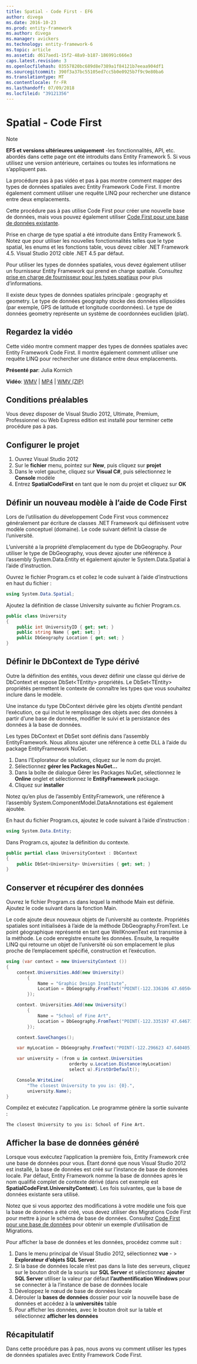 ```yaml
---
title: Spatial - Code First - EF6
author: divega
ms.date: 2016-10-23
ms.prod: entity-framework
ms.author: divega
ms.manager: avickers
ms.technology: entity-framework-6
ms.topic: article
ms.assetid: d617aed1-15f2-48a9-b187-186991c666e3
caps.latest.revision: 3
ms.openlocfilehash: 03557820bc689d8e7389a1f84121b7eeaa904df1
ms.sourcegitcommit: 390f3a37bc55105ed7cc5b0e0925b7f9c9e80ba6
ms.translationtype: MT
ms.contentlocale: fr-FR
ms.lasthandoff: 07/09/2018
ms.locfileid: "39121356"
---
```

# <a name="spatial---code-first"></a>Spatial - Code First
> [!NOTE]
> **EF5 et versions ultérieures uniquement** -les fonctionnalités, API, etc. abordés dans cette page ont été introduits dans Entity Framework 5. Si vous utilisez une version antérieure, certaines ou toutes les informations ne s’appliquent pas.

La procédure pas à pas vidéo et pas à pas montre comment mapper des types de données spatiales avec Entity Framework Code First. Il montre également comment utiliser une requête LINQ pour rechercher une distance entre deux emplacements.

Cette procédure pas à pas utilise Code First pour créer une nouvelle base de données, mais vous pouvez également utiliser [Code First pour une base de données existante](~/ef6/modeling/code-first/workflows/existing-database.md).

Prise en charge de type spatial a été introduite dans Entity Framework 5. Notez que pour utiliser les nouvelles fonctionnalités telles que le type spatial, les enums et les fonctions table, vous devez cibler .NET Framework 4.5. Visual Studio 2012 cible .NET 4.5 par défaut.

Pour utiliser les types de données spatiales, vous devez également utiliser un fournisseur Entity Framework qui prend en charge spatiale. Consultez [prise en charge de fournisseur pour les types spatiaux](~/ef6/fundamentals/providers/spatial-support.md) pour plus d’informations.

Il existe deux types de données spatiales principale : geography et geometry. Le type de données geography stocke des données ellipsoïdes (par exemple, GPS de latitude et longitude coordonnées). Le type de données geometry représente un système de coordonnées euclidien (plat).

## <a name="watch-the-video"></a>Regardez la vidéo
Cette vidéo montre comment mapper des types de données spatiales avec Entity Framework Code First. Il montre également comment utiliser une requête LINQ pour rechercher une distance entre deux emplacements.

**Présenté par**: Julia Kornich

**Vidéo**: [WMV](http://download.microsoft.com/download/9/1/3/913EA17E-6F97-41D8-A4FE-805A0D83D26A/HDI-ITPro-MSDN-winvideo-spatialwithcodefirst.wmv) | [MP4](http://download.microsoft.com/download/9/1/3/913EA17E-6F97-41D8-A4FE-805A0D83D26A/HDI-ITPro-MSDN-mp4video-spatialwithcodefirst.m4v) | [WMV (ZIP)](http://download.microsoft.com/download/9/1/3/913EA17E-6F97-41D8-A4FE-805A0D83D26A/HDI-ITPro-MSDN-winvideo-spatialwithcodefirst.zip)

## <a name="pre-requisites"></a>Conditions préalables

Vous devez disposer de Visual Studio 2012, Ultimate, Premium, Professionnel ou Web Express edition est installé pour terminer cette procédure pas à pas.

## <a name="set-up-the-project"></a>Configurer le projet

1.  Ouvrez Visual Studio 2012
2.  Sur le **fichier** menu, pointez sur **New**, puis cliquez sur **projet**
3.  Dans le volet gauche, cliquez sur **Visual C\#**, puis sélectionnez le **Console** modèle
4.  Entrez **SpatialCodeFirst** en tant que le nom du projet et cliquez sur **OK**

## <a name="define-a-new-model-using-code-first"></a>Définir un nouveau modèle à l’aide de Code First

Lors de l’utilisation du développement Code First vous commencez généralement par écriture de classes .NET Framework qui définissent votre modèle conceptuel (domaine). Le code suivant définit la classe de l’université.

L’université a la propriété d’emplacement du type de DbGeography. Pour utiliser le type de DbGeography, vous devez ajouter une référence à l’assembly System.Data.Entity et également ajouter le System.Data.Spatial à l’aide d’instruction.

Ouvrez le fichier Program.cs et collez le code suivant à l’aide d’instructions en haut du fichier :

``` csharp
using System.Data.Spatial;
```

Ajoutez la définition de classe University suivante au fichier Program.cs.

``` csharp
public class University  
{
    public int UniversityID { get; set; }
    public string Name { get; set; }
    public DbGeography Location { get; set; }
}
```

## <a name="define-the-dbcontext-derived-type"></a>Définir le DbContext de Type dérivé

Outre la définition des entités, vous devez définir une classe qui dérive de DbContext et expose DbSet&lt;TEntity&gt; propriétés. Le DbSet&lt;TEntity&gt; propriétés permettent le contexte de connaître les types que vous souhaitez inclure dans le modèle.

Une instance du type DbContext dérivée gère les objets d’entité pendant l’exécution, ce qui inclut le remplissage des objets avec des données à partir d’une base de données, modifier le suivi et la persistance des données à la base de données.

Les types DbContext et DbSet sont définis dans l’assembly EntityFramework. Nous allons ajouter une référence à cette DLL à l’aide du package EntityFramework NuGet.

1.  Dans l’Explorateur de solutions, cliquez sur le nom du projet.
2.  Sélectionnez **gérer les Packages NuGet...**
3.  Dans la boîte de dialogue Gérer les Packages NuGet, sélectionnez le **Online** onglet et sélectionnez le **EntityFramework** package.
4.  Cliquez sur **installer**

Notez qu’en plus de l’assembly EntityFramework, une référence à l’assembly System.ComponentModel.DataAnnotations est également ajoutée.

En haut du fichier Program.cs, ajoutez le code suivant à l’aide d’instruction :

``` csharp
using System.Data.Entity;
```

Dans Program.cs, ajoutez la définition du contexte. 

``` csharp
public partial class UniversityContext : DbContext
{
    public DbSet<University> Universities { get; set; }
}
```

## <a name="persist-and-retrieve-data"></a>Conserver et récupérer des données

Ouvrez le fichier Program.cs dans lequel la méthode Main est définie. Ajoutez le code suivant dans la fonction Main.

Le code ajoute deux nouveaux objets de l’université au contexte. Propriétés spatiales sont initialisées à l’aide de la méthode DbGeography.FromText. Le point géographique représenté en tant que WellKnownText est transmise à la méthode. Le code enregistre ensuite les données. Ensuite, la requête LINQ qui retourne un objet de l’université où son emplacement le plus proche de l’emplacement spécifié, construction et l’exécution.

``` csharp
using (var context = new UniversityContext ())
{
    context.Universities.Add(new University()
        {
            Name = "Graphic Design Institute",
            Location = DbGeography.FromText("POINT(-122.336106 47.605049)"),
        });

    context. Universities.Add(new University()
        {
            Name = "School of Fine Art",
            Location = DbGeography.FromText("POINT(-122.335197 47.646711)"),
        });

    context.SaveChanges();

    var myLocation = DbGeography.FromText("POINT(-122.296623 47.640405)");

    var university = (from u in context.Universities
                        orderby u.Location.Distance(myLocation)
                        select u).FirstOrDefault();

    Console.WriteLine(
        "The closest University to you is: {0}.",
        university.Name);
}
```

Compilez et exécutez l'application. Le programme génère la sortie suivante :

```
The closest University to you is: School of Fine Art.
```

## <a name="view-the-generated-database"></a>Afficher la base de données généré

Lorsque vous exécutez l’application la première fois, Entity Framework crée une base de données pour vous. Étant donné que nous Visual Studio 2012 est installé, la base de données est créé sur l’instance de base de données locale. Par défaut, Entity Framework nomme la base de données après le nom qualifié complet de contexte dérivé (dans cet exemple est **SpatialCodeFirst.UniversityContext**). Les fois suivantes, que la base de données existante sera utilisé.  

Notez que si vous apportez des modifications à votre modèle une fois que la base de données a été créé, vous devez utiliser des Migrations Code First pour mettre à jour le schéma de base de données. Consultez [Code First pour une base de données](~/ef6/modeling/code-first/workflows/new-database.md) pour obtenir un exemple d’utilisation de Migrations.

Pour afficher la base de données et les données, procédez comme suit :

1.  Dans le menu principal de Visual Studio 2012, sélectionnez **vue**  - &gt; **Explorateur d’objets SQL Server**.
2.  Si la base de données locale n’est pas dans la liste des serveurs, cliquez sur le bouton droit de la souris sur **SQL Server** et sélectionnez **ajouter SQL Server** utiliser la valeur par défaut **l’authentification Windows** pour se connecter à la l’instance de base de données locale
3.  Développez le nœud de base de données locale
4.  Dérouler la **bases de données** dossier pour voir la nouvelle base de données et accédez à la **universités** table
5.  Pour afficher les données, avec le bouton droit sur la table et sélectionnez **afficher les données**

## <a name="summary"></a>Récapitulatif

Dans cette procédure pas à pas, nous avons vu comment utiliser les types de données spatiales avec Entity Framework Code First. 
